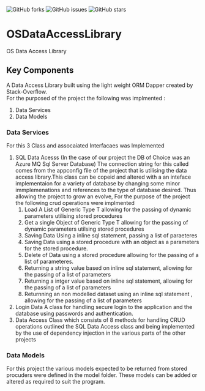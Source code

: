 ![GitHub forks](https://img.shields.io/github/forks/brianreville/OSDataAccessLibrary?style=for-the-badge)
![GitHub issues](https://img.shields.io/github/issues/brianreville/OSDataAccessLibrary?style=for-the-badge)
![GitHub stars](https://img.shields.io/github/stars/brianreville/OSDataAccessLibrary?style=for-the-badge)

# OSDataAccessLibrary
OS Data Access Library

## Key Components

A Data Access Library built using the light weight ORM Dapper created by Stack-Overflow.  
For the purposed of the project the following was implmented :  

1. Data Services
2. Data Models

### Data Services

For this 3 Class and assocaiated Interfacaes was Implemented
1. SQL Data Acesss (In the case of our project the DB of Choice was an Azure MQ Sql Server Database) The connection string for this called comes from the appconfig file of the project that is utilising the data access library.This class can be copeid and altered with a an inteface implementaion for a variety of database by changing some minor immplemenations and references to the type of database desired. Thus allowing the project to grow an evolve, For the purpose of the project the following crud operations were implmented
      1. Load A List of Generic Type T allowing for the passing of dynamic parameters utilising stored procedures
      2. Get a single Object of Generic Type T allowing for the passing of dynamic parameters utilsing stored procedures
      3. Saving Data Using a inline sql statement, passing a list of paraeteres
      4. Saving Data using a stored procedure with an object as a parameters for the stored procedure.
      5. Delete of Data using a stored procedure allowing for the passing of a list of parameteres.
      6. Returning a string value based on inline sql statement, allowing for the passing of a list of parameters
      7. Returning a intger value based on inline sql statement, allowing for the passing of a list of parameters
      8. Returnning an non modelled dataset using an inline sql statement , allowing for the passing of a list of parameters
2. Login Data A class for handling secure login to the application and the database using passwords and authentication.
3. Data Access Class which consists of 8 methods for handling CRUD operations outlined the SQL Data Access class and being implemented by the use of dependency injection in the various parts of the other projects

### Data Models
For this project the various models expected to be returned from stored procuders were defined in the model folder. These models can be added or altered as required to suit the program.
